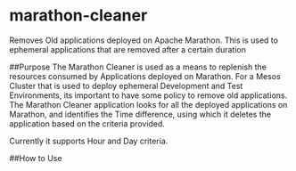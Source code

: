 # marathon-cleaner
Removes Old applications deployed on Apache Marathon. This is used to ephemeral applications that are removed after a certain duration 

##Purpose
The Marathon Cleaner is used as a means to replenish the resources consumed by Applications deployed on Marathon. For a Mesos Cluster that is used to deploy ephemeral Development and Test Environments, its important to have some policy to remove old applications. The Marathon Cleaner application looks for all the deployed applications on Marathon, and identifies the Time difference, using which it deletes the application based on the criteria provided.

Currently it supports Hour and Day criteria. 

##How to Use
